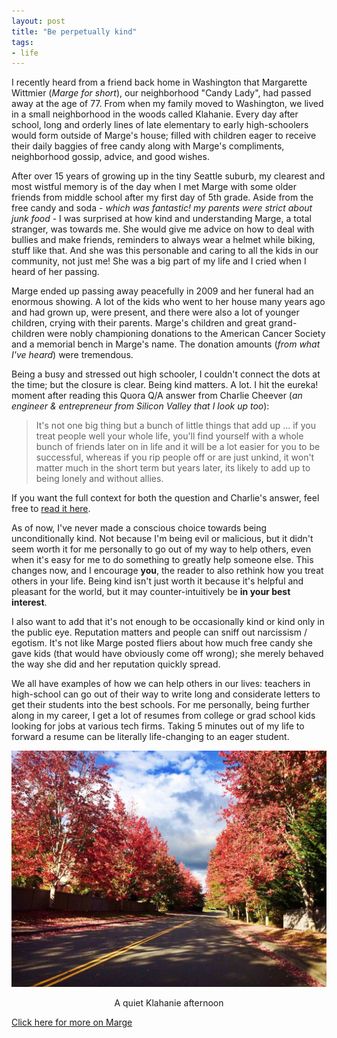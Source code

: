 ```yaml
---
layout: post
title: "Be perpetually kind"
tags:
- life
---
```


I recently heard from a friend back home in Washington that Margarette Wittmier (*Marge for short*), our neighborhood "Candy Lady", had passed away at the age of 77. From when my family moved to Washington, we lived in a small neighborhood in the woods called Klahanie. Every day after school, long and orderly lines of late elementary to early high-schoolers would form outside of Marge's house; filled with children eager to receive their daily baggies of free candy along with Marge's compliments, neighborhood gossip, advice, and good wishes.

After over 15 years of growing up in the tiny Seattle suburb, my clearest and most wistful memory is of the day when I met Marge with some older friends from middle school after my first day of 5th grade. Aside from the free candy and soda - *which was fantastic! my parents were strict about junk food* - I was surprised at how kind and understanding Marge, a total stranger, was towards me. She would give me advice on how to deal with bullies and make friends, reminders to always wear a helmet while biking, stuff like that. And she was this personable and caring to all the kids in our community, not just me! She was a big part of my life and I cried when I heard of her passing.

Marge ended up passing away peacefully in 2009 and her funeral had an enormous showing. A lot of the kids who went to her house many years ago and had grown up, were present, and there were also a lot of younger children, crying with their parents. Marge's children and great grand-children were nobly championing donations to the American Cancer Society and a memorial bench in Marge's name. The donation amounts (*from what I've heard*) were tremendous.

Being a busy and stressed out high schooler, I couldn't connect the dots at the time; but the closure is clear. Being kind matters. A lot. I hit the eureka! moment after reading this Quora Q/A answer from Charlie Cheever (*an engineer & entrepreneur from Silicon Valley that I look up too*):

> It's not one big thing but a bunch of little things that add up ... if you treat people well your whole life, you'll find yourself with a whole bunch of friends later on in life and it will be a lot easier for you to be successful, whereas if you rip people off or are just unkind, it won't matter much in the short term but years later, its likely to add up to being lonely and without allies. 

If you want the full context for both the question and Charlie's answer, feel free to [read it here](https://www.quora.com/What-are-some-lessons-learned-through-playing-StarCraft-that-are-useful-in-real-life/answer/Charlie-Cheever).

As of now, I've never made a conscious choice towards being unconditionally kind. Not because I'm being evil or malicious, but it didn't seem worth it for me personally to go out of my way to help others, even when it's easy for me to do something to greatly help someone else. This changes now, and I encourage **you**, the reader to also rethink how you treat others in your life. Being kind isn't just worth it because it's helpful and pleasant for the world, but it may counter-intuitively be **in your best interest**.

I also want to add that it's not enough to be occasionally kind or kind only in the public eye. Reputation matters and people can sniff out narcissism / egotism. It's not like Marge posted fliers about how much free candy she gave kids (that would have obviously come off wrong); she merely behaved the way she did and her reputation quickly spread.

We all have examples of how we can help others in our lives: teachers in high-school can go out of their way to write long and considerate letters to get their students into the best schools. For me personally, being further along in my career, I get a lot of resumes from college or grad school kids looking for jobs at various tech firms. Taking 5 minutes out of my life to forward a resume can be literally life-changing to an eager student.

![Klahanie](/images/klahanie.jpg)
<center><span class="img-subtitle">A quiet Klahanie afternoon</span></center>

[Click here for more on Marge](http://www.memorialobituaries.com/memorials/obits_display.cgi?action=Obit&memid=197839)
